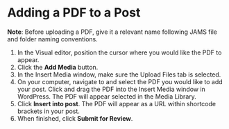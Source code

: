 # Adding a PDF to a Post

**Note**: Before uploading a PDF, give it a relevant name following JAMS file and folder naming conventions.

1. In the Visual editor, position the cursor where you would like the PDF to appear.&#x20;
2. Click the **Add Media** button.
3. In the Insert Media window, make sure the Upload Files tab is selected.
4. On your computer, navigate to and select the PDF you would like to add your post. Click and drag the PDF into the Insert Media window in WordPress. The PDF will appear selected in the Media Library.
5. Click **Insert into post**. The PDF will appear as a URL within shortcode brackets in your post.
6. When finished, click **Submit for Review**.&#x20;
